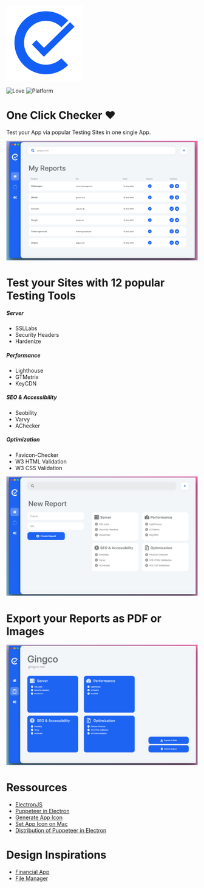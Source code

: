 ![One Click Checker Logo](./designs/occ.png 'One Click Checker')

![Love](https://img.shields.io/badge/Made%20with-%E2%99%A5-red.svg)
![Platform](https://img.shields.io/badge/platform-macOS-blue.svg?style=flat")

# One Click Checker ❤️

Test your App via popular Testing Sites in one single App.

![App-Screenshot](./designs/app.png 'App-Screenshot')

# Test your Sites with 12 popular Testing Tools

##### Server

- SSLLabs
- Security Headers
- Hardenize

##### Performance

- Lighthouse
- GTMetrix
- KeyCDN

##### SEO & Accessibility

- Seobility
- Varvy
- AChecker

##### Optimization

- Favicon-Checker
- W3 HTML Validation
- W3 CSS Validation

![Suites-Screenshot](./designs/suites.png 'Suites-Screenshot')

# Export your Reports as PDF or Images

![Export-Screenshot](./designs/export.png 'Export-Screenshot')

# Ressources

- [ElectronJS](https://electronjs.org/)
- [Puppeteer in Electron](https://github.com/TrevorSundberg/puppeteer-in-electron/tree/d1794c257daa7b585f8f397352c8521f5ebd53c5)
- [Generate App Icon](https://medium.com/fantageek/changing-electron-app-icon-acf26906c5ad)
- [Set App Icon on Mac](https://stackoverflow.com/questions/31529772/how-to-set-app-icon-for-electron-atom-shell-app)
- [Distribution of Puppeteer in Electron](https://stackoverflow.com/questions/58213258/how-to-use-puppeteer-core-with-electron)

# Design Inspirations

- [Financial App](https://dribbble.com/shots/6958853-Financial-app-UI/attachments/1607?mode=media)
- [File Manager](https://dribbble.com/shots/5076788--Module-inc-File-Manager/attachments/1125554)

